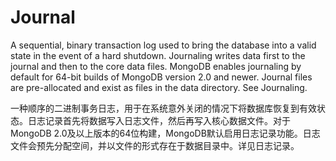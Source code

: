 # Journal

A sequential, binary transaction log used to bring the database into a valid state in the event of a hard shutdown. Journaling writes data first to the journal and then to the core data files. MongoDB enables journaling by default for 64-bit builds of MongoDB version 2.0 and newer. Journal files are pre-allocated and exist as files in the data directory. See Journaling.

一种顺序的二进制事务日志，用于在系统意外关闭的情况下将数据库恢复到有效状态。日志记录首先将数据写入日志文件，然后再写入核心数据文件。对于MongoDB 2.0及以上版本的64位构建，MongoDB默认启用日志记录功能。日志文件会预先分配空间，并以文件的形式存在于数据目录中。详见日志记录。
